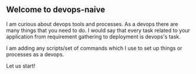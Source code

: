 ## Welcome to devops-naive

I am curious about devops tools and processes. As a devops there are many things that you need to do. I would say that every task related to your application from requirement gathering to deployment is devops's task.

I am adding any scripts/set of commands which I use to set up things or processes as a devops. 

Let us start!
